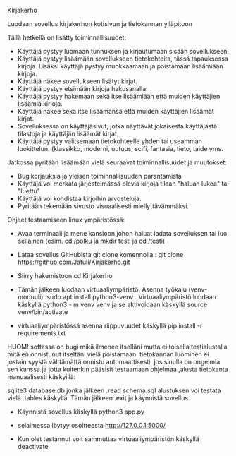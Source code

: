 Kirjakerho

Luodaan sovellus kirjakerhon kotisivun ja tietokannan ylläpitoon

Tällä hetkellä on lisätty toiminnallisuudet:

* Käyttäjä pystyy luomaan tunnuksen ja kirjautumaan sisään sovellukseen.
* Käyttäjä pystyy lisäämään sovellukseen tietokohteita, tässä tapauksessa kirjoja. Lisäksi käyttäjä pystyy muokkaamaan ja poistamaan lisäämiään kirjoja.
* Käyttäjä näkee sovellukseen lisätyt kirjat.
* Käyttäjä pystyy etsimään kirjoja hakusanalla. 
* Käyttäjä pystyy hakemaan sekä itse lisäämiään että muiden käyttäjien lisäämiä kirjoja.
* Käyttäjä näkee sekä itse lisäämänsä että muiden käyttäjien lisäämät kirjat.
* Sovelluksessa on käyttäjäsivut, jotka näyttävät jokaisesta käyttäjästä tilastoja ja käyttäjän lisäämät kirjat.
* Käyttäjä pystyy valitsemaan tietokohteelle yhden tai useamman luokittelun. (klassikko, moderni, uutuus, scifi, fantasia, tieto, taide yms. 


Jatkossa pyritään lisäämään vielä seuraavat toiminnallisuudet ja muutokset:
* Bugikorjauksia ja yleisen toiminnallisuuden parantamista
* Käyttäjä voi merkata järjestelmässä olevia kirjoja tilaan "haluan lukea" tai "luettu"
* Käyttäjä voi kohdistaa kirjoihin arvosteluja.
* Pyritään tekemään sivusto visuaalisesti miellyttävämmäksi. 
  
Ohjeet testaamiseen linux ympäristössä: 

- Avaa terminaali ja mene kansioon johon haluat ladata sovelluksen tai luo sellainen (esim. cd /polku ja mkdir testi ja cd /testi)

- Lataa sovellus GitHubista git clone komennolla : git clone https://github.com/Jatuli/Kirjakerho.git

- Siirry hakemistoon cd Kirjakerho

- Tämän jälkeen luodaan virtuaaliympäristö. Asenna työkalu (venv-moduuli). sudo apt install python3-venv . Virtuaaliympäristö luodaan käskyllä     python3 - m venv venv ja se aktivoidaan käskyllä source venv/bin/activate

- virtuaaliympäristössä asenna riippuvuudet käskyllä pip install -r requirements.txt

HUOM! softassa on bugi mikä ilmenee itselläni mutta ei toisella testialustalla mitä en onnistunut itseltäni vielä poistamaan. tietokannan luominen ei jostain syystä välttämättä onnistu automaattisesti, jos sinulla on ongelmia sen kanssa ja jotta kuitenkin pääsisit testaamaan ohjelmaa ,alusta tietokanta manuaalisesti käskyillä: 

sqlite3 database.db jonka jälkeen .read schema.sql alustuksen voi testata vielä .tables käskyllä.   Tämän jälkeen .exit ja käynnistä sovellus. 


- Käynnistä sovellus käskyllä python3 app.py

- selaimessa löytyy osoitteesta http://127.0.0.1:5000/

- Kun olet testannut voit sammuttaa virtuaaliympäristön käskyllä deactivate


